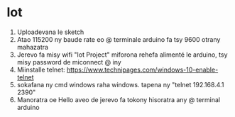 # Iot

1. Uploadevana le sketch
2. Atao 115200 ny baude rate eo @ terminale arduino fa tsy 9600 otrany mahazatra
4. Jerevo fa misy wifi "Iot Project" miforona rehefa alimenté le arduino, tsy misy password de miconnect @ iny
5. Miinstalle telnet: https://www.technipages.com/windows-10-enable-telnet
6. sokafana ny cmd windows raha windows. tapena ny "telnet 192.168.4.1 2390"
7. Manoratra oe Hello aveo de jerevo fa tokony hisoratra any @ terminal arduino
